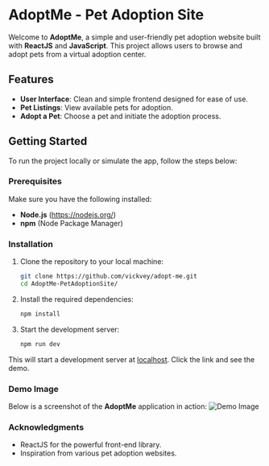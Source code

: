 # AdoptMe - Pet Adoption Site

Welcome to **AdoptMe**, a simple and user-friendly pet adoption website built with **ReactJS** and **JavaScript**. This project allows users to browse and adopt pets from a virtual adoption center.

## Features

- **User Interface**: Clean and simple frontend designed for ease of use.
- **Pet Listings**: View available pets for adoption.
- **Adopt a Pet**: Choose a pet and initiate the adoption process.

## Getting Started

To run the project locally or simulate the app, follow the steps below:

### Prerequisites

Make sure you have the following installed:
- **Node.js** (https://nodejs.org/)
- **npm** (Node Package Manager)

### Installation

1. Clone the repository to your local machine:

   ```bash
   git clone https://github.com/vickvey/adopt-me.git
   cd AdoptMe-PetAdoptionSite/

2. Install the required dependencies:

   ```bash
   npm install

3. Start the development server:

   ```bash
   npm run dev

This will start a development server at [localhost](http://localhost:5173/). Click the link and see the demo.

### Demo Image
Below is a screenshot of the **AdoptMe** application in action:
![Demo Image](./demo.png)

### Acknowledgments
- ReactJS for the powerful front-end library.
- Inspiration from various pet adoption websites.

